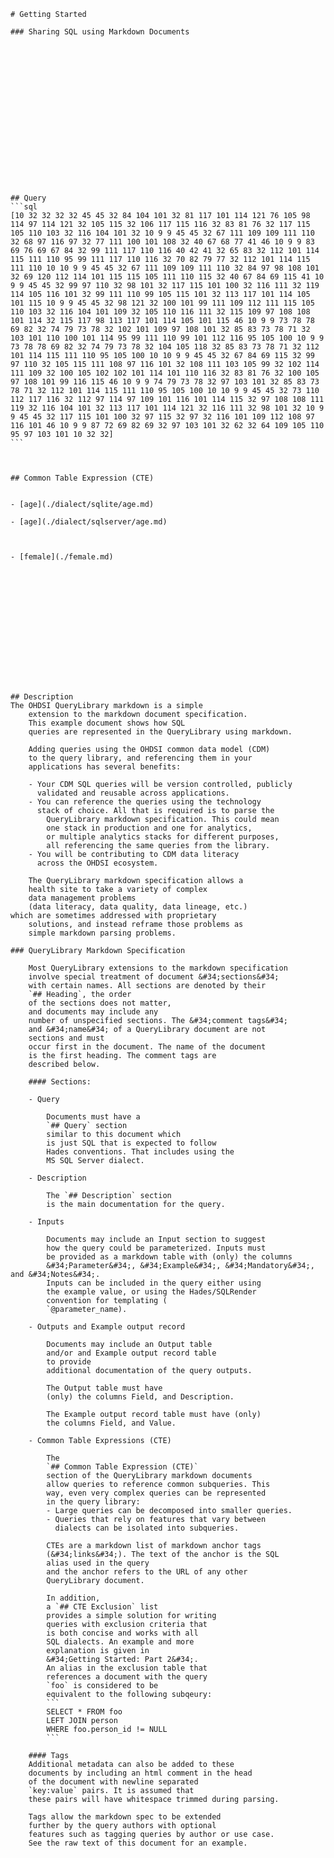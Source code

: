 
	

	# Getting Started
	
	### Sharing SQL using Markdown Documents
	

	

	

	

	

	

	

	

	
		 
	## Query
	```sql
	[10 32 32 32 32 45 45 32 84 104 101 32 81 117 101 114 121 76 105 98 114 97 114 121 32 105 115 32 106 117 115 116 32 83 81 76 32 117 115 105 110 103 32 116 104 101 32 10 9 9 45 45 32 67 111 109 109 111 110 32 68 97 116 97 32 77 111 100 101 108 32 40 67 68 77 41 46 10 9 9 83 69 76 69 67 84 32 99 111 117 110 116 40 42 41 32 65 83 32 112 101 114 115 111 110 95 99 111 117 110 116 32 70 82 79 77 32 112 101 114 115 111 110 10 10 9 9 45 45 32 67 111 109 109 111 110 32 84 97 98 108 101 32 69 120 112 114 101 115 115 105 111 110 115 32 40 67 84 69 115 41 10 9 9 45 45 32 99 97 110 32 98 101 32 117 115 101 100 32 116 111 32 119 114 105 116 101 32 99 111 110 99 105 115 101 32 113 117 101 114 105 101 115 10 9 9 45 45 32 98 121 32 100 101 99 111 109 112 111 115 105 110 103 32 116 104 101 109 32 105 110 116 111 32 115 109 97 108 108 101 114 32 115 117 98 113 117 101 114 105 101 115 46 10 9 9 73 78 78 69 82 32 74 79 73 78 32 102 101 109 97 108 101 32 85 83 73 78 71 32 103 101 110 100 101 114 95 99 111 110 99 101 112 116 95 105 100 10 9 9 73 78 78 69 82 32 74 79 73 78 32 104 105 118 32 85 83 73 78 71 32 112 101 114 115 111 110 95 105 100 10 10 9 9 45 45 32 67 84 69 115 32 99 97 110 32 105 115 111 108 97 116 101 32 108 111 103 105 99 32 102 114 111 109 32 100 105 102 102 101 114 101 110 116 32 83 81 76 32 100 105 97 108 101 99 116 115 46 10 9 9 74 79 73 78 32 97 103 101 32 85 83 73 78 71 32 112 101 114 115 111 110 95 105 100 10 10 9 9 45 45 32 73 110 112 117 116 32 112 97 114 97 109 101 116 101 114 115 32 97 108 108 111 119 32 116 104 101 32 113 117 101 114 121 32 116 111 32 98 101 32 10 9 9 45 45 32 117 115 101 100 32 97 115 32 97 32 116 101 109 112 108 97 116 101 46 10 9 9 87 72 69 82 69 32 97 103 101 32 62 32 64 109 105 110 95 97 103 101 10 32 32]
	```
	
		
	
	## Common Table Expression (CTE)
	
	
	- [age](./dialect/sqlite/age.md) 
	
	- [age](./dialect/sqlserver/age.md) 
	
	
	
	- [female](./female.md) 
	
	
	
	
		 
	
	
		 
	
	
		 
	
	
		 
	
	## Description
	The OHDSI QueryLibrary markdown is a simple
		extension to the markdown document specification.
		This example document shows how SQL
		queries are represented in the QueryLibrary using markdown.

		Adding queries using the OHDSI common data model (CDM)
		to the query library, and referencing them in your 
		applications has several benefits:

		- Your CDM SQL queries will be version controlled, publicly
		  validated and reusable across applications.
		- You can reference the queries using the technology
		  stack of choice. All that is required is to parse the 
			QueryLibrary markdown specification. This could mean
			one stack in production and one for analytics,
			or multiple analytics stacks for different purposes,
			all referencing the same queries from the library.
		- You will be contributing to CDM data literacy 
		  across the OHDSI ecosystem.

		The QueryLibrary markdown specification allows a
		health site to take a variety of complex 
		data management problems
		(data literacy, data quality, data lineage, etc.)
    which are sometimes addressed with proprietary 
		solutions, and instead reframe those problems as
		simple markdown parsing problems.

    ### QueryLibrary Markdown Specification

		Most QueryLibrary extensions to the markdown specification
		involve special treatment of document &#34;sections&#34;
		with certain names. All sections are denoted by their 
		`## Heading`, the order
		of the sections does not matter,
		and documents may include any
		number of unspecified sections. The &#34;comment tags&#34;
		and &#34;name&#34; of a QueryLibrary document are not 
		sections and must
		occur first in the document. The name of the document
		is the first heading. The comment tags are
		described below.

		#### Sections:

		- Query

			Documents must have a 
			`## Query` section 
			similar to this document which
			is just SQL that is expected to follow
			Hades conventions. That includes using the 
			MS SQL Server dialect.

		- Description

			The `## Description` section
			is the main documentation for the query.

		- Inputs

			Documents may include an Input section to suggest
			how the query could be parameterized. Inputs must
			be provided as a markdown table with (only) the columns
			&#34;Parameter&#34;, &#34;Example&#34;, &#34;Mandatory&#34;, and &#34;Notes&#34;.
			Inputs can be included in the query either using
			the example value, or using the Hades/SQLRender
			convention for templating (
			`@parameter_name).

		- Outputs and Example output record

			Documents may include an Output table 
			and/or and Example output record table
			to provide
			additional documentation of the query outputs.

			The Output table must have
			(only) the columns Field, and Description.

			The Example output record table must have (only)
			the columns Field, and Value.

		- Common Table Expressions (CTE)

			The 
			`## Common Table Expression (CTE)`
			section of the QueryLibrary markdown documents
			allow queries to reference common subqueries. This
			way, even very complex queries can be represented
			in the query library:
			- Large queries can be decomposed into smaller queries.
			- Queries that rely on features that vary between 
			  dialects can be isolated into subqueries.

			CTEs are a markdown list of markdown anchor tags 
			(&#34;links&#34;). The text of the anchor is the SQL 
			alias used in the query
			and the anchor refers to the URL of any other 
			QueryLibrary document.

			In addition, 
			a `## CTE Exclusion` list
			provides a simple solution for writing 
			queries with exclusion criteria that 
			is both concise and works with all
			SQL dialects. An example and more 
			explanation is given in
			&#34;Getting Started: Part 2&#34;. 
			An alias in the exclusion table that
			references a document with the query 
			`foo` is considered to be
			equivalent to the following subqeury:
			```
			SELECT * FROM foo 
			LEFT JOIN person 
			WHERE foo.person_id != NULL
			```

		#### Tags
		Additional metadata can also be added to these 
		documents by including an html comment in the head
		of the document with newline separated
		`key:value` pairs. It is assumed that
		these pairs will have whitespace trimmed during parsing.
		
		Tags allow the markdown spec to be extended
		further by the query authors with optional 
		features such as tagging queries by author or use case.
		See the raw text of this document for an example.
	
	
		
